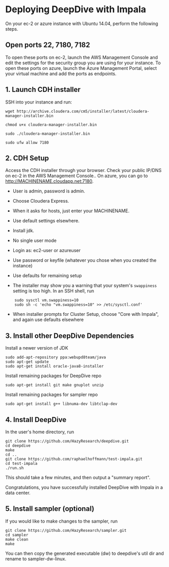 # Deploying DeepDive with Impala

On your ec-2 or azure instance with Ubuntu 14.04, perform the following steps.

## Open ports 22, 7180, 7182

To open these ports on ec-2, launch the AWS Management Console and edit the settings for the
security group you are using for your instance. To open these ports on azure, launch the
Azure Management Portal, select your virtual machine and add the ports as endpoints.

## 1. Launch CDH installer

SSH into your instance and run:

    wget http://archive.cloudera.com/cm5/installer/latest/cloudera-manager-installer.bin

    chmod u+x cloudera-manager-installer.bin

    sudo ./cloudera-manager-installer.bin

    sudo ufw allow 7180

## 2. CDH Setup

Access the CDH installer through your browser. Check your public IP/DNS on ec-2 in the
AWS Management Console.. On azure, you can go to http://MACHINENAME.cloudapp.net:7180. 

* User is admin, password is admin.

* Choose Cloudera Express.

* When it asks for hosts, just enter your MACHINENAME.

* Use default settings elsewhere.

* Install jdk.

* No single user mode

* Login as: ec2-user or azureuser

* Use password or keyfile (whatever you chose when you created the instance)

* Use defaults for remaining setup

* The installer may show you a warning that your system's `swappiness` setting is too high. In an SSH shell, run
```
    sudo sysctl vm.swappiness=10
    sudo sh -c 'echo "vm.swappiness=10" >> /etc/sysctl.conf'
```
* When installer prompts for Cluster Setup, choose "Core with Impala", and again use defaults elsewhere

## 3. Install other DeepDive Dependencies

Install a newer version of JDK

    sudo add-apt-repository ppa:webupd8team/java
    sudo apt-get update
    sudo apt-get install oracle-java8-installer

Install remaining packages for DeepDive repo

    sudo apt-get install git make gnuplot unzip

Install remaining packages for sampler repo

    sudo apt-get install g++ libnuma-dev libtclap-dev


## 4. Install DeepDive

In the user's home directory, run

    git clone https://github.com/HazyResearch/deepdive.git
    cd deepdive
    make
    cd ..
    git clone https://github.com/raphaelhoffmann/test-impala.git
    cd test-impala
    ./run.sh

This should take a few minutes, and then output a "summary report".

Congratulations, you have successfully installed DeepDive with Impala in a data center.


## 5. Install sampler (optional)

If you would like to make changes to the sampler, run

    git clone https://github.com/HazyResearch/sampler.git
    cd sampler
    make clean
    make
    
You can then copy the generated executable (dw) to deepdive's util dir and
rename to sampler-dw-linux.



